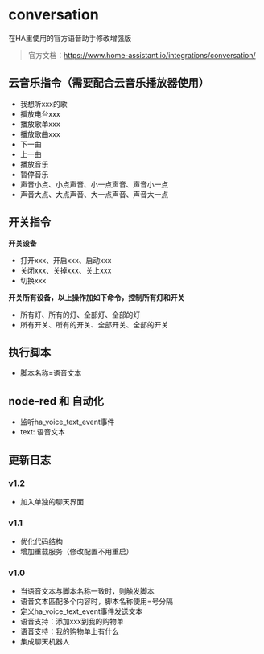 # conversation
在HA里使用的官方语音助手修改增强版


> 官方文档：https://www.home-assistant.io/integrations/conversation/


## 云音乐指令（需要配合云音乐播放器使用）

- 我想听xxx的歌
- 播放电台xxx
- 播放歌单xxx
- 播放歌曲xxx
- 下一曲
- 上一曲
- 播放音乐
- 暂停音乐
- 声音小点、小点声音、小一点声音、声音小一点
- 声音大点、大点声音、大一点声音、声音大一点

## 开关指令

**开关设备**

- 打开xxx、开启xxx、启动xxx
- 关闭xxx、关掉xxx、关上xxx
- 切换xxx


**开关所有设备，以上操作加如下命令，控制所有灯和开关**

- 所有灯、所有的灯、全部灯、全部的灯
- 所有开关、所有的开关、全部开关、全部的开关

## 执行脚本
- 脚本名称=语音文本

## node-red 和 自动化
- 监听ha_voice_text_event事件
- text: 语音文本

## 更新日志

### v1.2
- 加入单独的聊天界面

### v1.1
- 优化代码结构
- 增加重载服务（修改配置不用重启）

### v1.0
- 当语音文本与脚本名称一致时，则触发脚本
- 语音文本匹配多个内容时，脚本名称使用=号分隔
- 定义ha_voice_text_event事件发送文本
- 语音支持：添加xxx到我的购物单
- 语音支持：我的购物单上有什么
- 集成聊天机器人